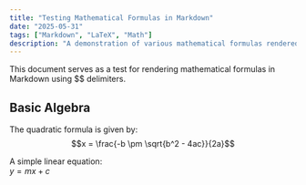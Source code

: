 ```yaml
---
title: "Testing Mathematical Formulas in Markdown"
date: "2025-05-31"
tags: ["Markdown", "LaTeX", "Math"]
description: "A demonstration of various mathematical formulas rendered using LaTeX."
---
```


This document serves as a test for rendering mathematical formulas in Markdown using $$ delimiters.

## Basic Algebra

The quadratic formula is given by:  
$$x = \frac{-b \pm \sqrt{b^2 - 4ac}}{2a}$$

A simple linear equation:  
$y = mx + c$
